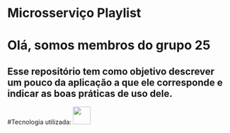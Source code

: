 # Microsserviço Playlist


# Olá, somos membros do grupo 25 
## Esse repositório tem como objetivo descrever um pouco da aplicação a que ele corresponde e indicar as boas práticas de uso dele.

#Tecnologia utilizada:
<img src="https://cdn.jsdelivr.net/gh/devicons/devicon@latest/icons/csharp/csharp-original.svg" width="40" height="40" />
          
